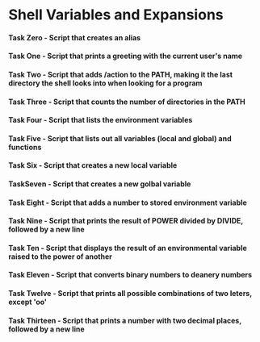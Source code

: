 # Shell Variables and Expansions
#### Task Zero - Script that creates an alias
#### Task One - Script that prints a greeting with the current user's name
#### Task Two - Script that adds /action to the PATH, making it the last directory the shell looks into when looking for a program
#### Task Three - Script that counts the number of directories in the PATH
#### Task Four - Script that lists the environment variables
#### Task Five - Script that lists out all variables (local and global) and functions
#### Task Six - Script that creates a new local variable
#### TaskSeven - Script that creates a new golbal variable
#### Task Eight - Script that adds a number to stored environment variable
 #### Task Nine - Script that prints the result of POWER divided by DIVIDE, followed by a new line
#### Task Ten - Script that displays the result of an environmental variable raised to the power of another
#### Task Eleven - Script that converts binary numbers to deanery numbers
#### Task Twelve - Script that prints all possible combinations of two leters, except 'oo'
#### Task Thirteen - Script that prints a number with two decimal places, followed by a new line
